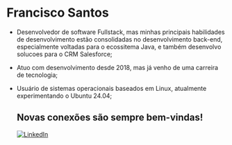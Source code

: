 # Francisco Santos

- Desenvolvedor de software Fullstack, mas minhas principais habilidades de desenvolvimento estão consolidadas no desenvolvimento back-end, especialmente voltadas para o ecossitema Java, e também desenvolvo solucoes para o CRM Salesforce;
- Atuo com desenvolvimento desde 2018, mas já venho de uma carreira de tecnologia;
- Usuário de sistemas operacionais baseados em Linux, atualmente experimentando o Ubuntu 24.04;
  
  ## Novas conexões são sempre bem-vindas!
  
  [![LinkedIn](https://img.shields.io/badge/LinkedIn-0077B5?style=for-the-badge&logo=linkedin&logoColor=white)](https://www.linkedin.com/in/walberg-santos/)
